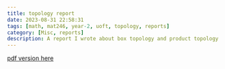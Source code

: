 ```yaml
---
title: topology report
date: 2023-08-31 22:58:31
tags: [math, mat246, year-2, uoft, topology, reports]
category: [Misc, reports]
description: A report I wrote about box topology and product topology
---
```

[pdf version here](https://alwyn233-cs.club/static/pdf/topology_report.pdf)
